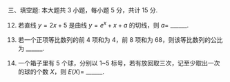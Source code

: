 三、填空题: 本大题共 3 小题，每小题 5 分，共计 15 分.

12. 若直线 $y=2x+5$ 是曲线 $y=e^x+x+a$ 的切线，则 $a=$ ______.

13. 若一个正项等比数列的前 4 项和为 4，前 8 项和为 68，则该等比数列的公比为 ______.

14. 一个箱子里有 5 个球，分别以 1~5 标号，若有放回取三次，记至少取出一次的球的个数 $X$，则 $E(X)=$ ______.
